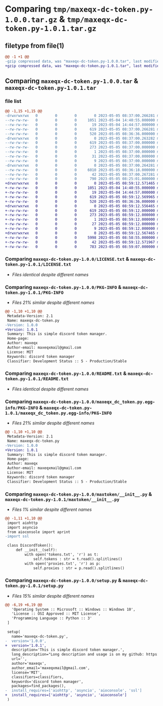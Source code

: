 # Comparing `tmp/maxeqx-dc-token.py-1.0.0.tar.gz` & `tmp/maxeqx-dc-token.py-1.0.1.tar.gz`

## filetype from file(1)

```diff
@@ -1 +1 @@
-gzip compressed data, was "maxeqx-dc-token.py-1.0.0.tar", last modified: Fri May  5 08:37:00 2023, max compression
+gzip compressed data, was "maxeqx-dc-token.py-1.0.1.tar", last modified: Fri May  5 08:59:12 2023, max compression
```

## Comparing `maxeqx-dc-token.py-1.0.0.tar` & `maxeqx-dc-token.py-1.0.1.tar`

### file list

```diff
@@ -1,15 +1,15 @@
-drwxrwxrwx   0        0        0        0 2023-05-05 08:37:00.266281 maxeqx-dc-token.py-1.0.0/
--rw-rw-rw-   0        0        0     1051 2023-05-04 14:40:55.000000 maxeqx-dc-token.py-1.0.0/LICENSE.txt
--rw-rw-rw-   0        0        0       19 2023-05-04 14:44:57.000000 maxeqx-dc-token.py-1.0.0/MANIFEST.in
--rw-rw-rw-   0        0        0      619 2023-05-05 08:37:00.266281 maxeqx-dc-token.py-1.0.0/PKG-INFO
--rw-rw-rw-   0        0        0      520 2023-05-05 08:36:36.000000 maxeqx-dc-token.py-1.0.0/README.txt
-drwxrwxrwx   0        0        0        0 2023-05-05 08:37:00.263282 maxeqx-dc-token.py-1.0.0/maxeqx_dc_token.py.egg-info/
--rw-rw-rw-   0        0        0      619 2023-05-05 08:37:00.000000 maxeqx-dc-token.py-1.0.0/maxeqx_dc_token.py.egg-info/PKG-INFO
--rw-rw-rw-   0        0        0      273 2023-05-05 08:37:00.000000 maxeqx-dc-token.py-1.0.0/maxeqx_dc_token.py.egg-info/SOURCES.txt
--rw-rw-rw-   0        0        0        1 2023-05-05 08:37:00.000000 maxeqx-dc-token.py-1.0.0/maxeqx_dc_token.py.egg-info/dependency_links.txt
--rw-rw-rw-   0        0        0       31 2023-05-05 08:37:00.000000 maxeqx-dc-token.py-1.0.0/maxeqx_dc_token.py.egg-info/requires.txt
--rw-rw-rw-   0        0        0        9 2023-05-05 08:37:00.000000 maxeqx-dc-token.py-1.0.0/maxeqx_dc_token.py.egg-info/top_level.txt
-drwxrwxrwx   0        0        0        0 2023-05-05 08:37:00.264281 maxeqx-dc-token.py-1.0.0/maxtoken/
--rw-rw-rw-   0        0        0     6010 2023-05-05 08:36:18.000000 maxeqx-dc-token.py-1.0.0/maxtoken/__init__.py
--rw-rw-rw-   0        0        0       42 2023-05-05 08:37:00.267281 maxeqx-dc-token.py-1.0.0/setup.cfg
--rw-rw-rw-   0        0        0      790 2023-05-05 08:25:01.000000 maxeqx-dc-token.py-1.0.0/setup.py
+drwxrwxrwx   0        0        0        0 2023-05-05 08:59:12.571465 maxeqx-dc-token.py-1.0.1/
+-rw-rw-rw-   0        0        0     1051 2023-05-04 14:40:55.000000 maxeqx-dc-token.py-1.0.1/LICENSE.txt
+-rw-rw-rw-   0        0        0       19 2023-05-04 14:44:57.000000 maxeqx-dc-token.py-1.0.1/MANIFEST.in
+-rw-rw-rw-   0        0        0      619 2023-05-05 08:59:12.569965 maxeqx-dc-token.py-1.0.1/PKG-INFO
+-rw-rw-rw-   0        0        0      520 2023-05-05 08:36:36.000000 maxeqx-dc-token.py-1.0.1/README.txt
+drwxrwxrwx   0        0        0        0 2023-05-05 08:59:12.556465 maxeqx-dc-token.py-1.0.1/maxeqx_dc_token.py.egg-info/
+-rw-rw-rw-   0        0        0      619 2023-05-05 08:59:12.000000 maxeqx-dc-token.py-1.0.1/maxeqx_dc_token.py.egg-info/PKG-INFO
+-rw-rw-rw-   0        0        0      273 2023-05-05 08:59:12.000000 maxeqx-dc-token.py-1.0.1/maxeqx_dc_token.py.egg-info/SOURCES.txt
+-rw-rw-rw-   0        0        0        1 2023-05-05 08:59:12.000000 maxeqx-dc-token.py-1.0.1/maxeqx_dc_token.py.egg-info/dependency_links.txt
+-rw-rw-rw-   0        0        0       27 2023-05-05 08:59:12.000000 maxeqx-dc-token.py-1.0.1/maxeqx_dc_token.py.egg-info/requires.txt
+-rw-rw-rw-   0        0        0        9 2023-05-05 08:59:12.000000 maxeqx-dc-token.py-1.0.1/maxeqx_dc_token.py.egg-info/top_level.txt
+drwxrwxrwx   0        0        0        0 2023-05-05 08:59:12.567465 maxeqx-dc-token.py-1.0.1/maxtoken/
+-rw-rw-rw-   0        0        0     5998 2023-05-05 08:58:55.000000 maxeqx-dc-token.py-1.0.1/maxtoken/__init__.py
+-rw-rw-rw-   0        0        0       42 2023-05-05 08:59:12.571967 maxeqx-dc-token.py-1.0.1/setup.cfg
+-rw-rw-rw-   0        0        0      783 2023-05-05 08:59:07.000000 maxeqx-dc-token.py-1.0.1/setup.py
```

### Comparing `maxeqx-dc-token.py-1.0.0/LICENSE.txt` & `maxeqx-dc-token.py-1.0.1/LICENSE.txt`

 * *Files identical despite different names*

### Comparing `maxeqx-dc-token.py-1.0.0/PKG-INFO` & `maxeqx-dc-token.py-1.0.1/PKG-INFO`

 * *Files 21% similar despite different names*

```diff
@@ -1,10 +1,10 @@
 Metadata-Version: 2.1
 Name: maxeqx-dc-token.py
-Version: 1.0.0
+Version: 1.0.1
 Summary: This is simple discord token manager.
 Home-page: 
 Author: maxeqx
 Author-email: maxeqxmail@gmail.com
 License: MIT
 Keywords: discord token manager
 Classifier: Development Status :: 5 - Production/Stable
```

### Comparing `maxeqx-dc-token.py-1.0.0/README.txt` & `maxeqx-dc-token.py-1.0.1/README.txt`

 * *Files identical despite different names*

### Comparing `maxeqx-dc-token.py-1.0.0/maxeqx_dc_token.py.egg-info/PKG-INFO` & `maxeqx-dc-token.py-1.0.1/maxeqx_dc_token.py.egg-info/PKG-INFO`

 * *Files 21% similar despite different names*

```diff
@@ -1,10 +1,10 @@
 Metadata-Version: 2.1
 Name: maxeqx-dc-token.py
-Version: 1.0.0
+Version: 1.0.1
 Summary: This is simple discord token manager.
 Home-page: 
 Author: maxeqx
 Author-email: maxeqxmail@gmail.com
 License: MIT
 Keywords: discord token manager
 Classifier: Development Status :: 5 - Production/Stable
```

### Comparing `maxeqx-dc-token.py-1.0.0/maxtoken/__init__.py` & `maxeqx-dc-token.py-1.0.1/maxtoken/__init__.py`

 * *Files 1% similar despite different names*

```diff
@@ -1,11 +1,10 @@
 import aiohttp
 import asyncio
 from aioconsole import aprint
-import ssl
 
 class DiscordToken():
     def __init__(self):
         with open('tokens.txt', 'r') as t:
             self.tokens : str = t.read().splitlines()
         with open('proxies.txt', 'r') as p:
             self.proxies : str = p.read().splitlines()
```

### Comparing `maxeqx-dc-token.py-1.0.0/setup.py` & `maxeqx-dc-token.py-1.0.1/setup.py`

 * *Files 15% similar despite different names*

```diff
@@ -6,19 +6,19 @@
   'Operating System :: Microsoft :: Windows :: Windows 10',
   'License :: OSI Approved :: MIT License',
   'Programming Language :: Python :: 3'
 ]
  
 setup(
   name='maxeqx-dc-token.py',
-  version='1.0.0',
+  version='1.0.1',
   description='This is simple discord token manager.',
   long_description="Long description and usage is on my github: https://github.com/makseksowny/maxeqx-dc-webhook.",
   url='',  
   author='maxeqx',
   author_email='maxeqxmail@gmail.com',
   license='MIT', 
   classifiers=classifiers,
   keywords='discord token manager',
   packages=find_packages(),
-  install_requires=['aiohttp', 'asyncio', 'aioconsole', 'ssl'] 
+  install_requires=['aiohttp', 'asyncio', 'aioconsole'] 
 )
```


